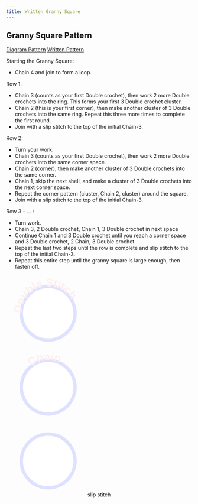 ```yaml
---
title: Written Granny Square
---
```


## Granny Square Pattern

<div class="tab">

[Diagram Pattern](../../diagram-patterns/diagram-granny-square/index.html)
[Written Pattern](#granny-square-pattern)

</div>

Starting the Granny Square:
- <span class="chain">Chain</span> 4 and join to form a loop. 

Row 1:
- <span class="chain">Chain</span> 3 (counts as your first <span class="doubleStitch">Double crochet</span>), then work 2 more <span class="doubleStitch">Double crochet</span>s into the ring. This forms your first 3 <span class="doubleStitch">Double crochet</span> cluster.
- <span class="chain">Chain</span> 2 (this is your first corner), then make another cluster of 3 <span class="doubleStitch">Double crochet</span>s into the same ring. Repeat this three more times to complete the first round.
- Join with a <span class="slipSt">slip stitch</span> to the top of the initial <span class="chain">Chain</span>-3.

Row 2:
- Turn your work.
- <span class="chain">Chain</span> 3 (counts as your first <span class="doubleStitch">Double crochet</span>), then work 2 more <span class="doubleStitch">Double crochet</span>s into the same corner space.
- <span class="chain">Chain</span> 2 (corner), then make another cluster of 3 <span class="doubleStitch">Double crochet</span>s into the same corner.
- <span class="chain">Chain</span> 1, skip the next shell, and make a cluster of 3 <span class="doubleStitch">Double crochet</span>s into the next corner space.
- Repeat the corner pattern (cluster, <span class="chain">Chain</span> 2, cluster) around the square.
- Join with a <span class="slipSt">slip stitch</span> to the top of the initial <span class="chain">Chain</span>-3.

Row 3 - ... :
- Turn work.
- <span class="chain">Chain</span> 3, 2 <span class="doubleStitch">Double crochet</span>, <span class="chain">Chain</span> 1, 3 <span class="doubleStitch">Double crochet</span> in next space
- Continue <span class="chain">Chain</span> 1 and 3 <span class="doubleStitch">Double crochet</span> until you reach a corner space and 3 <span class="doubleStitch">Double crochet</span>, 2 <span class="chain">Chain</span>, 3 <span class="doubleStitch">Double crochet</span>
- Repeat the last two steps until the row is complete and <span class="slipSt">slip stitch</span> to the top of the initial <span class="chain">Chain</span>-3.
- Repeat this entire step until the granny square is large enough, then fasten off.

<div id="divDBST">
<svg  id="DbStBubble" class="info"
     width="220" height="200"
    viewBox="-7 -7  110 110"
    xmlns="http://www.w3.org/2000/svg">
    <style>
        #circlePath {
            fill: white;
            stroke: #DEE2FF; 
            stroke-width: 5px;
        }
        #textPath {
            fill: black;
            font-size: 1rem;
            font-weight: bold;
        }
    </style>
    <path
        id="circlePath"
        d="M 10, 50 a 40,40 0 1,1 80,0 40,40 0 1,1 -80,0"
    />
    <text id="textPath">
        <textPath href="#circlePath">
            Double Stitch
        </textPath>
    </text>
</svg>
</div>

<div id="divCH">
<svg  id="CHBubble" class="info"
     width="220" height="200"
    viewBox="-7 -7  110 110"
    xmlns="http://www.w3.org/2000/svg">
    <style>
        #circlePath {
            fill: white;
        }
        #textPath {
            fill: black;
            font-size: 1rem;
            font-weight: bold;
        }
    </style>
    <path 
        id="circlePath"
        d="M 10, 50 a 40,40 0 1,1 80,0 40,40 0 1,1 -80,0"
    />
    <text id="textPath" transform="rotate(50, 50, 50)">
        <textPath href="#circlePath" >
            Chain
        </textPath>
    </text>
</svg>
</div>

<div id="divSlipSt">
<svg  id="SlipStBubble" class="info"
     width="220" height="200"
    viewBox="-7 -7  110 110"
    xmlns="http://www.w3.org/2000/svg">
    <style>
        #circlePath {
            fill: white;
        }
        #textPath {
            fill: #FFEEF1;
            font-size: 1rem;
            font-weight: bold;
        }
    </style>
    <path 
        id="circlePath"
        d="M 10, 50 a 40,40 0 1,1 80,0 40,40 0 1,1 -80,0"
    />
    <text id="textPath" transform="rotate(20, 50, 50)">
        <textPath href="#circlePath" >
            <span class="slipSt">slip stitch</span>
        </textPath>
    </text>
</svg>
</div>